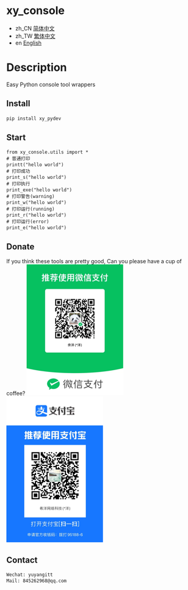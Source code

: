 # xy_console

- zh_CN [简体中文](README_zh_CN.md)
- zh_TW [繁体中文](README_zh_TW.md)
- en [English](README_en.md)

# Description
Easy Python console tool wrappers

## Install

```bash
pip install xy_pydev
```

## Start

```
from xy_console.utils import *
# 普通打印
printt("hello world")
# 打印成功
print_s("hello world")
# 打印执行
print_exe("hello world")
# 打印警告(warning)
print_w("hello world")
# 打印运行(running)
print_r("hello world")
# 打印运行(error)
print_e("hello world")
```

## Donate

If you think these tools are pretty good, Can you please have a cup of coffee?
![WeChat](WeChat.png)
![Alipay](Alipay.png)


## Contact

```
Wechat: yuyangitt
Mail: 845262968@qq.com
```
